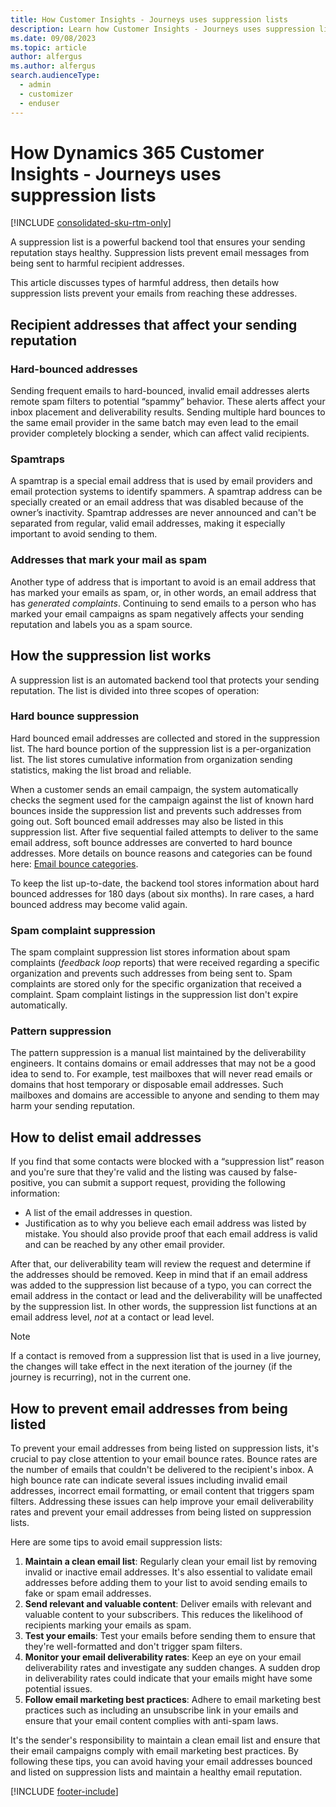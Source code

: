 ```yaml
---
title: How Customer Insights - Journeys uses suppression lists 
description: Learn how Customer Insights - Journeys uses suppression lists to protect email sending reputations.
ms.date: 09/08/2023
ms.topic: article
author: alfergus
ms.author: alfergus
search.audienceType: 
  - admin
  - customizer
  - enduser
---
```


# How Dynamics 365 Customer Insights - Journeys uses suppression lists

[!INCLUDE [consolidated-sku-rtm-only](./includes/consolidated-sku-rtm-only.md)]

A suppression list is a powerful backend tool that ensures your sending reputation stays healthy. Suppression lists prevent email messages from being sent to harmful recipient addresses.

This article discusses types of harmful address, then details how suppression lists prevent your emails from reaching these addresses.

## Recipient addresses that affect your sending reputation

### Hard-bounced addresses

Sending frequent emails to hard-bounced, invalid email addresses alerts remote spam filters to potential “spammy” behavior. These alerts affect your inbox placement and deliverability results. Sending multiple hard bounces to the same email provider in the same batch may even lead to the email provider completely blocking a sender, which can affect valid recipients.

### Spamtraps

A spamtrap is a special email address that is used by email providers and email protection systems to identify spammers. A spamtrap address can be specially created or an email address that was disabled because of the owner’s inactivity. Spamtrap addresses are never announced and can't be separated from regular, valid email addresses, making it especially important to avoid sending to them.

### Addresses that mark your mail as spam

Another type of address that is important to avoid is an email address that has marked your emails as spam, or, in other words, an email address that has *generated complaints*. Continuing to send emails to a person who has marked your email campaigns as spam negatively affects your sending reputation and labels you as a spam source.

## How the suppression list works

A suppression list is an automated backend tool that protects your sending reputation. The list is divided into three scopes of operation:

### Hard bounce suppression

Hard bounced email addresses are collected and stored in the suppression list. The hard bounce portion of the suppression list is a per-organization list. The list stores cumulative information from organization sending statistics, making the list broad and reliable.

When a customer sends an email campaign, the system automatically checks the segment used for the campaign against the list of known hard bounces inside the suppression list and prevents such addresses from going out. Soft bounced email addresses may also be listed in this suppression list. After five sequential failed attempts to deliver to the same email address, soft bounce addresses are converted to hard bounce addresses. More details on bounce reasons and categories can be found here: [Email bounce categories](email-bounce-categories.md).

To keep the list up-to-date, the backend tool stores information about hard bounced addresses for 180 days (about six months). In rare cases, a hard bounced address may become valid again.

### Spam complaint suppression

The spam complaint suppression list stores information about spam complaints (*feedback loop* reports) that were received regarding a specific organization and prevents such addresses from being sent to. Spam complaints are stored only for the specific organization that received a complaint. Spam complaint listings in the suppression list don't expire automatically.

### Pattern suppression

The pattern suppression is a manual list maintained by the deliverability engineers. It contains domains or email addresses that may not be a good idea to send to. For example, test mailboxes that will never read emails or domains that host temporary or disposable email addresses. Such mailboxes and domains are accessible to anyone and sending to them may harm your sending reputation.

## How to delist email addresses

If you find that some contacts were blocked with a “suppression list” reason and you're sure that they're valid and the listing was caused by false-positive, you can submit a support request, providing the following information:

-	A list of the email addresses in question.
-	Justification as to why you believe each email address was listed by mistake. You should also provide proof that each email address is valid and can be reached by any other email provider.

After that, our deliverability team will review the request and determine if the addresses should be removed. Keep in mind that if an email address was added to the suppression list because of a typo, you can correct the email address in the contact or lead and the deliverability will be unaffected by the suppression list. In other words, the suppression list functions at an email address level, *not* at a contact or lead level.

> [!NOTE]
> If a contact is removed from a suppression list that is used in a live journey, the changes will take effect in the next iteration of the journey (if the journey is recurring), not in the current one.

## How to prevent email addresses from being listed

To prevent your email addresses from being listed on suppression lists, it's crucial to pay close attention to your email bounce rates. Bounce rates are the number of emails that couldn't be delivered to the recipient's inbox. A high bounce rate can indicate several issues including invalid email addresses, incorrect email formatting, or email content that triggers spam filters. Addressing these issues can help improve your email deliverability rates and prevent your email addresses from being listed on suppression lists.

Here are some tips to avoid email suppression lists:

1. **Maintain a clean email list**: Regularly clean your email list by removing invalid or inactive email addresses. It's also essential to validate email addresses before adding them to your list to avoid sending emails to fake or spam email addresses.
1. **Send relevant and valuable content**: Deliver emails with relevant and valuable content to your subscribers. This reduces the likelihood of recipients marking your emails as spam.
1. **Test your emails**: Test your emails before sending them to ensure that they're well-formatted and don't trigger spam filters.
1. **Monitor your email deliverability rates**: Keep an eye on your email deliverability rates and investigate any sudden changes. A sudden drop in deliverability rates could indicate that your emails might have some potential issues.
1. **Follow email marketing best practices**: Adhere to email marketing best practices such as including an unsubscribe link in your emails and ensure that your email content complies with anti-spam laws.

It's the sender's responsibility to maintain a clean email list and ensure that their email campaigns comply with email marketing best practices. By following these tips, you can avoid having your email addresses bounced and listed on suppression lists and maintain a healthy email reputation.

[!INCLUDE [footer-include](./includes/footer-banner.md)]
